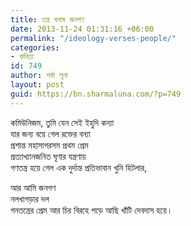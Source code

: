 ```yaml
---
title: তন্ত্র বনাম জনগণ
date: 2013-11-24 01:31:16 +06:00
permalink: "/ideology-verses-people/"
categories:
- কবিতা
id: 749
author: শর্মা লুনা
layout: post
guid: https://bn.sharmaluna.com/?p=749
---
```


কমিউনিজম, তুমি যেন সেই ইহুদি কন্যা  
যার জন্য বয়ে গেল রক্তের বন্যা  
প্রশান্ত মহাসাগরসম প্রথম প্রেম  
প্রত্যাখ্যানজনিত ঘৃণার যন্ত্রণায়  
গণতন্ত্র হয়ে গেল এক দুর্দান্ত প্রতিভাবান খুনি হিটলার,

আর আমি জনগণ  
নলখাগড়ার দল  
গনতন্ত্রের প্রেম আর চির বিরহে পড়ে আছি খাঁটি দেবদাস হয়ে।